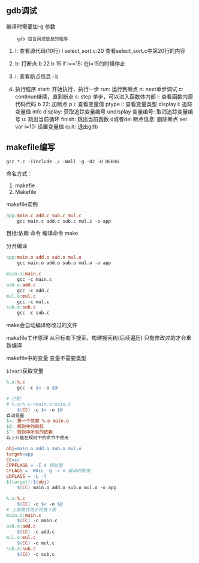 ## gdb调试
编译时需要加-g 参数
```shell
    gdb 包含调试信息的程序
```

1. l: 查看源代码(10行)
l select_sort.c:20
查看select_sort.c中第20行的内容

2. b: 打断点
b 22
b 15 if i==15: 在i=15的时候停止

3. i: 查看断点信息
i b

4. 执行程序
start: 开始执行，执行一步
run: 运行到断点 
n: next单步调试
c: continue继续，直到断点
s: step 单步，可以进入函数体内部
l: 查看函数内源代码代码
b 22: 加断点
p i: 查看变量值
ptype i: 查看变量类型
display i: 追踪变量值
info display: 获取追踪变量编号
undisplay 变量编号: 取消追踪变量编号
u: 跳出当前循环
finish: 跳出当前函数
d或者del 断点信息: 删除断点
set var i=10: 设置变量值
quit: 退出gdb

## makefile编写
```shell
gcc *.c -Iinclude ./ -Wall -g -O2 -D DEBUG
```
命名方式：
1. makefie
2. Makefile

makefile实例
```makefile
app:main.c add.c sub.c mul.c
    gcc main.c add.c sub.c mul.c -o app
```

目标:依赖
    命令
编译命令
make

分开编译
```makefile
app:main.o add.o sub.o mul.o
    gcc main.o add.o sub.o mul.o -o app

main.o:main.c
    gcc -c main.c
add.o:add.c
    gcc -c add.c
mul.o:mul.c
    gcc -c mul.c
sub.o:sub.c
    gcc -c sub.c
```
make会自动编译修改过的文件

makefile工作原理
从目标向下搜索，构建搜索树(后续遍历)
只有修改过的才会重新编译

makefile中的变量
变量不需要类型

`$(var)`获取变量

```makefile
%.o:%.c
    gcc -c $< -o $@

# 匹配
# %.o:%.c->main.o:main.c
    $(CC) -c $< -o $@
自动变量
$<: 第一个依赖 %.o main.o
$@: 规则中的目标
$^: 规则中所有的依赖
以上只能在规则中的命令中使用
```

```makefile
obj=main.o add.o sub.o mul.o
target=app
CC=cc
CPPFLAGS = -I # 预处理
CFLAGS = -WALL -g -c # 编译时使用
LDFLAGS = -L -l
$(target):$(obj)
    $(CC) main.o add.o sub.o mul.o -o app

%.o:%.c
    $(CC) -c $< -o $@
# 上面模式用于代替下面
main.o:main.c
    $(CC) -c main.c
add.o:add.c
    $(CC) -c add.c
mul.o:mul.c
    $(CC) -c mul.c
sub.o:sub.c
    $(CC) -c sub.c
```

